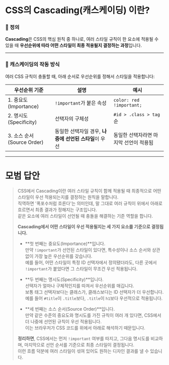 # CSS의 **Cascading(캐스케이딩)** 이란?

### 📘 정의

**Cascading**은 CSS의 핵심 원칙 중 하나로, 여러 스타일 규칙이 한 요소에 적용될 수 있을 때 **우선순위에 따라 어떤 스타일이 최종 적용될지 결정하는 과정**입니다.

---

### 🧠 캐스케이딩의 작동 방식

여러 CSS 규칙이 충돌할 때, 아래 순서로 우선순위를 정해서 스타일을 적용합니다:

| 우선순위 기준       | 설명                            | 예시                          |
|----------------------|-----------------------------------|-------------------------------|
| 1. 중요도 (Importance) | `!important`가 붙은 속성           | `color: red !important;`      |
| 2. 명시도 (Specificity) | 선택자의 구체성                    | `#id > .class > tag` 순       |
| 3. 소스 순서 (Source Order) | 동일한 선택자일 경우, **나중에 선언된 스타일**이 우선 | 동일한 선택자라면 마지막 선언이 적용됨 |

---

# **모범 답안**

> CSS에서 Cascading이란 여러 스타일 규칙이 함께 적용될 때 최종적으로 어떤 스타일이 우선 적용되는지를 결정하는 원칙을 말합니다.  
> 직역하면 '폭포수처럼 흐른다'는 의미인데, 말 그대로 여러 규칙이 위에서 아래로 흐르면서 최종 결과가 정해지는 구조입니다.  
> 같은 요소에 여러 스타일이 선언될 때 충돌을 해결하는 기준 역할을 합니다.
> 
> **Cascading에서 어떤 스타일이 우선 적용될지는 세 가지 요소를 기준으로 결정됩니다.**
> 
> - **첫 번째는 중요도(Importance)**입니다.  
>   만약 `!important`가 선언된 스타일이 있다면, 특수성이나 소스 순서와 상관없이 가장 높은 우선순위를 갖습니다.  
>   예를 들어, 어떤 스타일이 특정 ID 선택자에서 정의됐더라도, 다른 곳에서 `!important`가 붙었다면 그 스타일이 무조건 우선 적용됩니다.
> 
> - **두 번째는 명시도(Specificity)**입니다.  
>   선택자가 얼마나 구체적인지를 따져서 우선순위를 매깁니다.  
>   보통 태그 선택자보다는 클래스가, 클래스보다는 ID 선택자가 더 우선합니다.  
>   예를 들어 `#title`이 `.title`보다, `.title`이 `h1`보다 우선적으로 적용됩니다.
> 
> - **세 번째는 소스 순서(Source Order)**입니다.  
>   만약 같은 수준의 중요도와 명시도를 가진 규칙이 여러 개 있다면, CSS에서 더 나중에 선언된 규칙이 우선 적용됩니다.  
>   이는 브라우저가 CSS 코드를 위에서 아래로 해석하기 때문입니다.
> 
> **정리하면**, CSS에서는 먼저 `!important` 여부를 따지고, 그다음 명시도를 비교하며, 마지막으로 선언 순서를 기준으로 최종 스타일이 결정됩니다.  
> 이런 흐름 덕분에 여러 스타일이 섞여 있어도 원하는 디자인 결과를 낼 수 있습니다.
